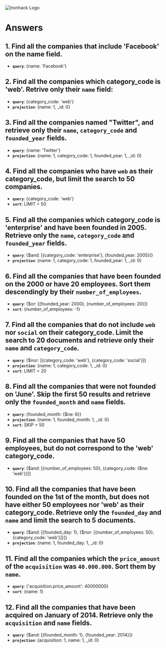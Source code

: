 ![Ironhack Logo](https://i.imgur.com/1QgrNNw.png)

# Answers

## 1. Find all the companies that include 'Facebook' on the **name** field.

 - **`query`**: {name: 'Facebook'}
 
 ## 2. Find all the companies which **category_code** is 'web'. Retrive only their `name` field:

 - **`query`**: {category_code: 'web'}
 - **`projection`**: {name: 1, _id: 0}

## 3. Find all the companies named "Twitter", and retrieve only their `name`, `category_code` and `founded_year` fields.

 - **`query`**: {name: 'Twitter'}
 - **`projection`**: {name: 1, category_code: 1, founded_year: 1, _id: 0}

## 4. Find all the companies who have `web` as their **category_code**, but limit the search to 50 companies.

 - **`query`**: {category_code: 'web'}
 - **`sort`**: LIMIT = 50

## 5. Find all the companies which **category_code** is 'enterprise' and have been founded in 2005. Retrieve only the `name`, `category_code` and `founded_year` fields.

 - **`query`**: {$and: [{category_code: 'enterprise'}, {founded_year: 2005}]}
 - **`projection`**: {name: 1, category_code: 1, founded_year: 1, _id: 0}

## 6. Find all the companies that have been **founded** on the 2000 or have 20 **employees**. Sort them descendingly by their `number_of_employees`.

 - **`query`**: {$or: [{founded_year: 2000}, {number_of_employees: 20}]}
 - **`sort`**: {number_of_employees: -1}

## 7. Find all the companies that do not include `web` nor `social` on their **category_code**. Limit the search to 20 documents and retrieve only their `name` and `category_code`.

 - **`query`**: {$nor: [{category_code: 'web'}, {category_code: 'social'}]}
 - **`projection`**: {name: 1, category_code: 1, _id: 0}
 - **`sort`**: LIMIT = 20

## 8. Find all the companies that were not **founded** on 'June'. Skip the first 50 results and retrieve only the `founded_month` and `name` fields.
 
 - **`query`**: {founded_month: {$ne: 6}}
 - **`projection`**: {name: 1, founded_month: 1, _id: 0}
 - **`sort`**: SKIP = 50

## 9. Find all the companies that have 50 employees, but do not correspond to the 'web' **category_code**.

 - **`query`**: {$and: [{number_of_employees: 50}, {category_code: {$ne: 'web'}}]}

## 10. Find all the companies that have been founded on the 1st of the month, but does not have either 50 employees nor 'web' as their **category_code**. Retrieve only the `founded_day` and `name` and limit the search to 5 documents.

 - **`query`**: {$and: [{founded_day: 1}, {$nor: [{number_of_employees: 50}, {category_code: 'web'}]}]}
 - **`projection`**: {name: 1, founded_day: 1, _id: 0}

## 11. Find all the companies which the `price_amount` of the `acquisition` was **`40.000.000`**. Sort them by `name`.

 - **`query`**: {'acquisition.price_amount': 40000000}
 - **`sort`**: {name: 1}

## 12. Find all the companies that have been acquired on January of 2014. Retrieve only the `acquisition` and `name` fields.

 - **`query`**: {$and: [{founded_month: 1}, {founded_year: 2014}]}
 - **`projection`**: {acquisition: 1, name: 1, _id: 0}
